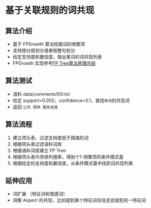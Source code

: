 # 基于关联规则的词共现

## 算法介绍

- 基于 FPGrowth 算法挖掘词的频繁项
- 支持按分局划分或者按整句划分
- 给定支持度和置信度，输出某词的词共现列表
- FPGrowth 实现参考[FP Tree算法原理总结](https://www.cnblogs.com/pinard/p/6307064.html)

## 算法测试

- 语料 data/comments100.txt
- 给定 support=0.002，confidence=0.1，查找`物流`的共现词
- 返回 `公司 很快 服务态度`

## 算法流程

1. 建立项头表，过滤支持度低于阈值的词
2. 根据项头表过滤语料词库
3. 根据语料词库建立 FP Tree
4. 根据项头表升序排列搜索，得到个1-频繁项的条件模式基
5. 根据给定的支持度和置信度，从条件模式基中找到词共现列表

## 延伸应用

- 词扩展 （特征词和情感词）
- 洞察 Aspect 的共现，比如提到某个特征词往往还会提到另一特征词